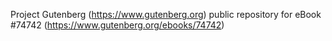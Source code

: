 Project Gutenberg (https://www.gutenberg.org) public repository for
eBook #74742 (https://www.gutenberg.org/ebooks/74742)

